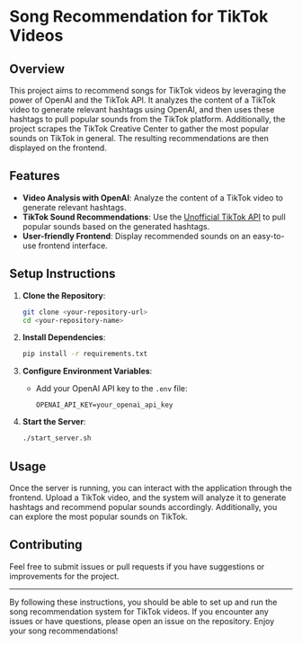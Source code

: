 # Song Recommendation for TikTok Videos

## Overview

This project aims to recommend songs for TikTok videos by leveraging the power of OpenAI and the TikTok API. It analyzes the content of a TikTok video to generate relevant hashtags using OpenAI, and then uses these hashtags to pull popular sounds from the TikTok platform. Additionally, the project scrapes the TikTok Creative Center to gather the most popular sounds on TikTok in general. The resulting recommendations are then displayed on the frontend.

## Features

- **Video Analysis with OpenAI**: Analyze the content of a TikTok video to generate relevant hashtags.
- **TikTok Sound Recommendations**: Use the [Unofficial TikTok API](https://github.com/davidteather/TikTok-Api) to pull popular sounds based on the generated hashtags.
- **User-friendly Frontend**: Display recommended sounds on an easy-to-use frontend interface.

## Setup Instructions

1. **Clone the Repository**:
    ```sh
    git clone <your-repository-url>
    cd <your-repository-name>
    ```

2. **Install Dependencies**:
    ```sh
    pip install -r requirements.txt
    ```

3. **Configure Environment Variables**:
    - Add your OpenAI API key to the `.env` file:
        ```
        OPENAI_API_KEY=your_openai_api_key
        ```

4. **Start the Server**:
    ```sh
    ./start_server.sh
    ```

## Usage

Once the server is running, you can interact with the application through the frontend. Upload a TikTok video, and the system will analyze it to generate hashtags and recommend popular sounds accordingly. Additionally, you can explore the most popular sounds on TikTok.

## Contributing

Feel free to submit issues or pull requests if you have suggestions or improvements for the project.

---

By following these instructions, you should be able to set up and run the song recommendation system for TikTok videos. If you encounter any issues or have questions, please open an issue on the repository. Enjoy your song recommendations!
